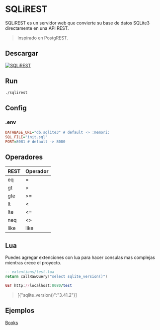 # SQLiREST

SQLiREST es un servidor web que convierte su base de datos SQLite3 directamente en una API REST.
> Inspirado en PostgREST.

## Descargar
[![SQLiREST](https://img.shields.io/badge/Descargar%20SQLiREST-000000?style=for-the-badge)](https://github.com/ushieru/SQLiREST/releases)

## Run
```bash
./sqlirest
```

## Config

### .env
```ini
DATABASE_URL="db.sqlite3" # default -> :memori:
SQL_FILE="init.sql"
PORT=8081 # default -> 8080
```

## Operadores
| REST | Operador |
| ---- | -------- |
| eq   | =        |
| gt   | >        |
| gte  | >=       |
| lt   | <        |
| lte  | <=       |
| neq  | <>       |
| like | like     |

## Lua
Puedes agregar extenciones con lua para hacer consulas mas complejas mientras crece el proyecto.

```lua
-- extentions/test.lua
return callRawQuery("select sqlite_version()")
```

```ruby
GET http://localhost:8080/test
```
> [{"sqlite_version()":"3.41.2"}]

## Ejemplos

[Books](./example/README.md)
